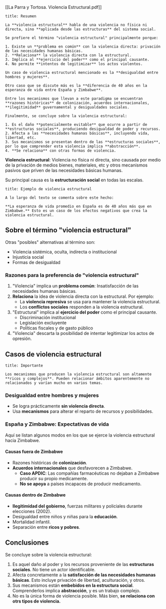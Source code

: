 [[La Parra y Tortosa. Violencia Estructural.pdf]]

```ad-summary
title: Resumen

La **violencia estructural** habla de una violencia no física ni directa, sino **aplicada desde las estructuras** del sistema social.

Se prefiere el término "violencia estructural" principalmente porque:

1. Existe un **problema en común** con la violencia directa: privación de las necesidades humanas básicas.
2. **Relaciona** la violencia directa con la estructural.
3. Implica al **ejercicio del poder** como el principal causante.
4. No permite **intentos de legitimizar** los actos violentos.

Un caso de violencia estructural mencionado es la **desigualdad entre hombres y mujeres**.

Otro caso que se discute más es la **diferencia de 40 años en la esperanza de vida entre España y Zimbabwe**.

Entre los mecanismos que llevan a este paradigma se encuentran **razones históricas** de colonización, acuerdos internacionales, **ilegitimidad** guvernamental y desigualdades sociales.

Finalmente, se concluye sobre la violencia estructural:

1. Es el daño **potencialmente evitable** que ocurre a partir de **estructuras sociales**, produciendo desigualdad de poder y recursos.
2. Afecta a las **necesidades humanas básicas**, incluyendo vida, libertad, etc.
3. Sus mecanismos se presentan dentro de las **estructuras sociales**, por lo que comprender esta violencia implica **abstracción**.
4. **Se relaciona** con otras formas de violencia.

```

**Violencia estructural**: Violencia no física ni directa, sino causada por medio de la privación de medios bienes, materiales, etc y otros mecanismos pasivos que priven de las necesidades básicas humanas.

Su principal causa es la **estructuración social** en todas las escalas.

```ad-example
title: Ejemplo de violencia estructural

A lo largo del texto se comenta sobre este hecho:

**La esperanza de vida promedio en España es de 40 años más que en Zimbabwe.** Esto es un caso de los efectos negativos que crea la violencia estructural.

```

## Sobre el término "violencia estructural"

Otras "posibles" alternativas al término son:

- Violencia sistémica, oculta, indirecta o institucional
- Injusticia social
- Formas de desigualdad

### Razones para la preferencia de "violencia estructural"

1. "Violencia" implica un **problema común**: Insatisfacción de las necesidades humanas básicas.
2. **Relaciona** la idea de violencia directa con la estructural. Por ejemplo:
	- La **violencia represiva** se usa para mantener la violencia estructural.
	- Los **conflictos sociales** responden a la violencia estructural.
3. "Estructural" implica al **ejercicio del poder** como el principal causante.
	- Discriminación institucional
	- Legislación excluyente
	- Políticas fiscales y de gasto público
4. "Violencia" descarta la posibilidad de intentar legitimizar los actos de opresión.

## Casos de violencia estructural

```ad-important
title: Importante

Los mecanismos que producen la violencia estructural son altamente **ricos y complejos**. Pueden relacionar ámbitos aparentemente no relacionados y varían mucho en varios temas.

```

### Desigualdad entre hombres y mujeres

- Se logra prácticamente **sin violencia directa**.
- Usa **mecanismos** para alterar el reparto de recursos y posibilidades.

### España y Zimbabwe: Expectativas de vida

Aquí se listan algunos modos en los que se ejerce la violencia estructural hacia Zimbabwe.

#### Causas fuera de Zimbabwe

- Razones históricas de **colonización**.
- **Acuerdos internacionales** que desfavorecen a Zimbabwe.
	- **Caso APDIC**: Las compañías farmacéuticas no dejaban a Zimbabwe producir su propio medicamente.
	- **No se apoya** a países incapaces de producir medicamento.

#### Causas dentro de Zimbabwe

- **Ilegitimidad del gobierno**, fuerzas militares y policiales durante elecciones (2002).
- Desigualdad entre niños y niñas para la **educación**.
- Mortalidad infantil.
- Separación entre **ricos y pobres**.

## Conclusiones

Se concluye sobre la violencia estructural:

1. Es aquel daño al poder y los recursos proveniente de las **estructuras sociales**. No tiene un actor identificable.
2. Afecta concretamente a la **satisfacción de las necesidades humanas básicas**. Esto incluye privación de libertad, aculturación, y otros.
3. Sus mecanismos están **embebidos en la estructura social**. Comprenderlos implica **abstracción**, y es un trabajo complejo.
4. No es la única forma de violencia posible. Más bien, **se relaciona con otrs tipos de violencia.**
